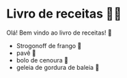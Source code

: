  # Livro de receitas 👩‍🍳
Olá! Bem vindo ao livro de receitas! 👋
 - Strogonoff de frango 🥠
 - pavê 🍯
 - bolo de cenoura 🎂
 - geleia de gordura de baleia 🐳
